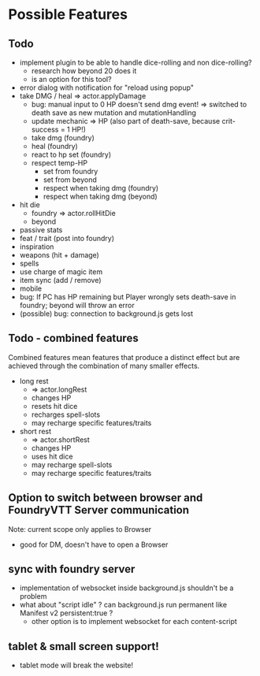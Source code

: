 # Possible Features

## Todo

- implement plugin to be able to handle dice-rolling and non dice-rolling?
  - research how beyond 20 does it
  - is an option for this tool?
- error dialog with notification for "reload using popup"
- take DMG / heal => actor.applyDamage
  - bug: manual input to 0 HP doesn't send dmg event!
    => switched to death save as new mutation and mutationHandling
  - update mechanic => HP (also part of death-save, because crit-success = 1 HP!)
  - take dmg (foundry)
  - heal (foundry)
  - react to hp set (foundry)
  - respect temp-HP
    - set from foundry
    - set from beyond
    - respect when taking dmg (foundry)
    - respect when taking dmg (beyond)
- hit die
  - foundry => actor.rollHitDie
  - beyond
- passive stats
- feat / trait (post into foundry)
- inspiration
- weapons (hit + damage)
- spells
- use charge of magic item
- item sync (add / remove)
- mobile
- bug: If PC has HP remaining but Player wrongly sets death-save in foundry; beyond will throw an error
- (possible) bug: connection to background.js gets lost

## Todo - combined features

Combined features mean features that produce a distinct effect but are achieved through the combination of many smaller effects.

- long rest
  - => actor.longRest
  - changes HP
  - resets hit dice
  - recharges spell-slots
  - may recharge specific features/traits
- short rest
  - => actor.shortRest
  - changes HP
  - uses hit dice
  - may recharge spell-slots
  - may recharge specific features/traits

## Option to switch between browser and FoundryVTT Server communication

Note: current scope only applies to Browser

- good for DM, doesn't have to open a Browser

## sync with foundry server

- implementation of websocket inside background.js shouldn't be a problem
- what about "script idle" ? can background.js run permanent like Manifest v2 persistent:true ?
  - other option is to implement websocket for each content-script

## tablet & small screen support!

- tablet mode will break the website!
